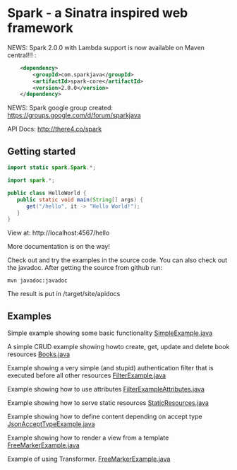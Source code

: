 Spark - a Sinatra inspired web framework
==============================================

NEWS: Spark 2.0.0 with Lambda support is now available on Maven central!!! :

```xml
    <dependency>
        <groupId>com.sparkjava</groupId>
        <artifactId>spark-core</artifactId>
        <version>2.0.0</version>
    </dependency>
```

NEWS: Spark google group created:
https://groups.google.com/d/forum/sparkjava

API Docs: http://there4.co/spark

Getting started
---------------

```java
import static spark.Spark.*;

import spark.*;

public class HelloWorld {
   public static void main(String[] args) {
      get("/hello", it -> "Hello World!");
   }
}
```

View at: http://localhost:4567/hello

More documentation is on the way!

Check out and try the examples in the source code.
You can also check out the javadoc. After getting the source from
github run: 

    mvn javadoc:javadoc

The result is put in /target/site/apidocs

Examples
---------

Simple example showing some basic functionality
[SimpleExample.java](//github.com/jamming/spark/tree/master/src/test/java/spark/examples/SimpleExample.java)

A simple CRUD example showing howto create, get, update and delete book resources
[Books.java](//github.com/jamming/spark/tree/master/src/test/java/spark/examples/Books.java)

Example showing a very simple (and stupid) authentication filter that is executed before all
other resources
[FilterExample.java](//github.com/jamming/spark/tree/master/src/test/java/spark/examples/FilterExample.java)

Example showing how to use attributes
[FilterExampleAttributes.java](//github.com/jamming/spark/tree/master/src/test/java/spark/examples/FilterExampleAttributes.java)

Example showing how to serve static resources
[StaticResources.java](//github.com/jamming/spark/tree/master/src/test/java/spark/examples/StaticResources.java)

Example showing how to define content depending on accept type
[JsonAcceptTypeExample.java](//github.com/jamming/spark/tree/master/src/test/java/spark/examples/JsonAcceptTypeExample.java)

Example showing how to render a view from a template
[FreeMarkerExample.java](//github.com/jamming/spark/tree/master/src/test/java/spark/examples/FreeMarkerExample.java)

Example of using Transformer.
[FreeMarkerExample.java](//github.com/jamming/spark/tree/master/src/test/java/spark/examples/FreeMarkerExample.java)

